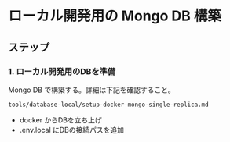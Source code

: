 # ローカル開発用の Mongo DB 構築

## ステップ

### 1. ローカル開発用のDBを準備

Mongo DB で構築する。詳細は下記を確認すること。

`tools/database-local/setup-docker-mongo-single-replica.md`

- docker からDBを立ち上げ
- .env.local にDBの接続パスを追加
